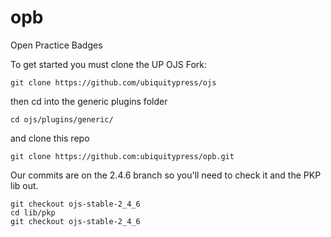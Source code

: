 # opb
Open Practice Badges

To get started you must clone the UP OJS Fork:

```git clone https://github.com/ubiquitypress/ojs```

then cd into the generic plugins folder

```cd ojs/plugins/generic/```

and clone this repo

```git clone https://github.com:ubiquitypress/opb.git```

Our commits are on the 2.4.6 branch so you'll need to check it and the PKP lib out.

```
git checkout ojs-stable-2_4_6
cd lib/pkp
git checkout ojs-stable-2_4_6
```
